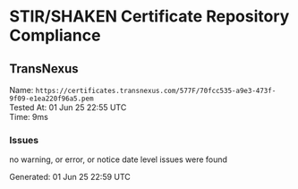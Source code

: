 # STIR/SHAKEN Certificate Repository Compliance

## TransNexus

Name: `https://certificates.transnexus.com/577F/70fcc535-a9e3-473f-9f09-e1ea220f96a5.pem`\
Tested At: 01 Jun 25 22:55 UTC\
Time: 9ms

### Issues

no warning, or error, or notice date level issues were found

Generated: 01 Jun 25 22:59 UTC